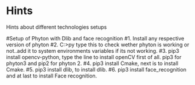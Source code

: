 # Hints
Hints about different technologies setups

#Setup of Phyton with Dlib and face recognition
#1.  Install any respective version of phyton
#2.  C:\>py type this to check wether phyton is working or not..add it to system environments variables if its not working.
#3.  pip3 install opencv-python, type the line to install openCV first of all. pip3 for phyton3 and pip2 for phyton 2.
#4.  pip3 install Cmake, next is to install Cmake.
#5.  pip3 install dlib, to install dlib.
#6.  pip3 install face_recognition and at last to install Face recognition.
